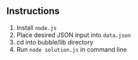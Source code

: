 ## Instructions
1. Install `node.js`
2. Place desired JSON input into `data.json`
3. cd into bubble/lib directory
3. Run `node solution.js` in command line
